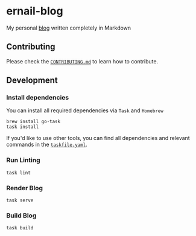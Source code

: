 # ernail-blog

My personal [blog](https://blog.nailforge.dev/blog) written completely in Markdown

## Contributing

Please check the [`CONTRIBUTING.md`](./CONTRIBUTING.md) to learn how to contribute.

## Development

### Install dependencies

You can install all required dependencies via `Task` and `Homebrew`

```shell
brew install go-task
task install
```

If you'd like to use other tools,
you can find all dependencies and relevant commands in the [`taskfile.yaml`](./taskfile.yaml).

### Run Linting

```shell
task lint
```

### Render Blog

```shell
task serve
```

### Build Blog

```shell
task build
```
